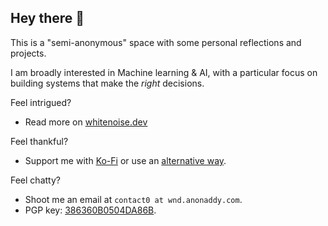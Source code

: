 ## Hey there 👋

This is a "semi-anonymous" space with some personal reflections and projects. 

I am broadly interested in Machine learning & AI, with a particular focus on building systems that make the *right* decisions. 

Feel intrigued?
- Read more on [whitenoise.dev](https://whitenoise.dev)

Feel thankful? 
- Support me with [Ko-Fi](https://ko-fi.com/DrWhiteNoise) or use an [alternative way](/support).

Feel chatty? 
- Shoot me an email at `contact0 at wnd.anonaddy.com`.   
- PGP key: [386360B0504DA86B](https://whitenoise.dev/gitkey.asc).

<!--
Here are some ideas to get you started:

- 🔭 I’m currently working on ...
- 🌱 I’m currently learning ...
- 👯 I’m looking to collaborate on ...
- 🤔 I’m looking for help with ...
- 💬 Ask me about ...
- 📫 How to reach me: ...
- 😄 Pronouns: ...
- ⚡ Fun fact: ...
-->
